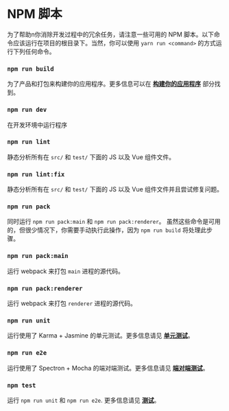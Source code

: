 # NPM 脚本

为了帮助n你消除开发过程中的冗余任务，请注意一些可用的 NPM 脚本。以下命令应该运行在项目的根目录下。当然，你可以使用 `yarn run <command>` 的方式运行下列任何命令。

### `npm run build`

为了产品和打包来构建你的应用程序。更多信息可以在 [**构建你的应用程序**](building_your_app.md) 部分找到。

### `npm run dev`

在开发环境中运行程序

### `npm run lint`

静态分析所有在 `src/` 和 `test/` 下面的 JS 以及 Vue 组件文件。

### `npm run lint:fix`

静态分析所有在 `src/` 和 `test/` 下面的 JS 以及 Vue 组件文件并且尝试修复问题。

### `npm run pack`

同时运行 `npm run pack:main` 和 `npm run pack:renderer`。 虽然这些命令是可用的，但很少情况下，你需要手动执行此操作，因为 `npm run build` 将处理此步骤。

### `npm run pack:main`

运行 webpack 来打包 `main` 进程的源代码。

### `npm run pack:renderer`

运行 webpack 来打包 `renderer` 进程的源代码。

### `npm run unit`

运行使用了 Karma + Jasmine 的单元测试。更多信息请见 [**单元测试**](unittesting.md)。

### `npm run e2e`

运行使用了 Spectron + Mocha 的端对端测试。更多信息请见 [**端对端测试**](unittesting.md)。

### `npm test`

运行 `npm run unit` 和 `npm run e2e`. 更多信息请见 [**测试**](unittesting.md)。

